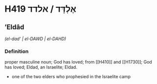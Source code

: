 # H419 אֶלְדָּד / אלדד

## ʼEldâd

_(el-dad' | el-DAWD | el-DAHD)_

### Definition

proper masculine noun; God has loved; from [[H410]] and [[H1730]]; God has loved; Eldad, an Israelite; Eldad.

- one of the two elders who prophesied in the Israelite camp
